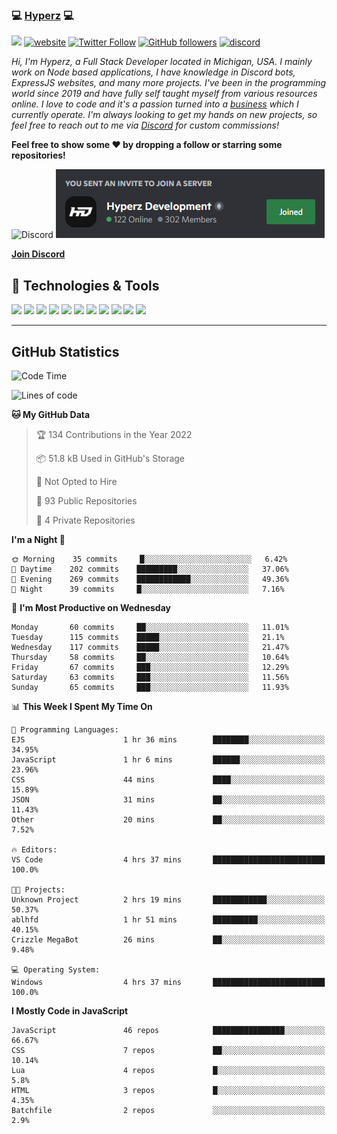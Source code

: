 ### 💻 [Hyperz][website] 💻

![](https://komarev.com/ghpvc/?username=itz-hyperz&label=Views&color=lightgrey)
[![website](https://img.shields.io/badge/Website-9B9B9B.svg?&style=flat-square&logo=Google-Chrome&logoColor=white&link=https://store.hyperz.net)](https://store.hyperz.net)
[![Twitter Follow](https://img.shields.io/twitter/follow/itz_hyperz?label=Follow)](https://twitter.com/intent/follow?screen_name=itz_hyperz)
[![GitHub followers](https://img.shields.io/github/followers/itz-hyperz?label=Follow&style=social)](https://github.com/itz-hyperz)
[![discord](https://img.shields.io/badge/Join_Discord-5865F2.svg?&style=flat-square&logo=discord&logoColor=white&link=https://hyperz.net/discord)](https://hyperz.net/discord)

*Hi, I'm Hyperz, a Full Stack Developer located in Michigan, USA. I mainly work on Node based applications, I have knowledge in Discord bots, ExpressJS websites, and many more projects. I've been in the programming world since 2019 and have fully self taught myself from various resources online. I love to code and it's a passion turned into a [business][website] which I currently operate. I'm always looking to get my hands on new projects, so feel free to reach out to me via [Discord][discord] for custom commissions!*

<b>Feel free to show some ❤️ by dropping a follow or starring some repositories!</b>

![Discord](https://raw.githubusercontent.com/itz-hyperz/itz-hyperz/master/light.png#gh-light-mode-only)
![Discord](https://raw.githubusercontent.com/itz-hyperz/itz-hyperz/master/dark.png#gh-dark-mode-only)

**[Join Discord][discord]**

## 🔧 Technologies & Tools

![](https://img.shields.io/badge/OS-Ubuntu-informational?style=flat&logo=ubuntu&logoColor=white&color=9B9B9B)
![](https://img.shields.io/badge/Editor-VS_Code-informational?style=flat&logo=vscode&logoColor=white&color=9B9B9B)
![](https://img.shields.io/badge/Code-JavaScript-informational?style=flat&logo=javascript&logoColor=white&color=9B9B9B)
![](https://img.shields.io/badge/Code-Node.JS-nformational?style=flat&logo=nodedotjs&logoColor=white&color=9B9B9B)
![](https://img.shields.io/badge/Code-Java-informational?style=flat&logo=java&logoColor=white&color=9B9B9B)
![](https://img.shields.io/badge/Code-Python-informational?style=flat&logo=python&logoColor=white&color=9B9B9B)
![](https://img.shields.io/badge/Code-HTML%20&%20CSS-informational?style=flat&logo=HTML5&logoColor=white&color=9B9B9B)
![](https://img.shields.io/badge/Tools-MySQL-informational?style=flat&logo=mysql&logoColor=white&color=9B9B9B)
![](https://img.shields.io/badge/Tools-NPM-informational?style=flat&logo=npm&logoColor=white&color=9B9B9B)
![](https://img.shields.io/badge/Tools-Spotify-informational?style=flat&logo=spotify&logoColor=white&color=9B9B9B)
![](https://img.shields.io/badge/Tools-GitHub-informational?style=flat&logo=github&logoColor=white&color=9B9B9B)

----

## GitHub Statistics

<!--START_SECTION:waka-->
![Code Time](http://img.shields.io/badge/Code%20Time-148%20hrs%2040%20mins-blue)

![Lines of code](https://img.shields.io/badge/From%20Hello%20World%20I%27ve%20Written-77%20Thousand%20lines%20of%20code-blue)

**🐱 My GitHub Data** 

> 🏆 134 Contributions in the Year 2022
 > 
> 📦 51.8 kB Used in GitHub's Storage 
 > 
> 🚫 Not Opted to Hire
 > 
> 📜 93 Public Repositories 
 > 
> 🔑 4 Private Repositories  
 > 
**I'm a Night 🦉** 

```text
🌞 Morning    35 commits     █░░░░░░░░░░░░░░░░░░░░░░░░   6.42% 
🌆 Daytime    202 commits    █████████░░░░░░░░░░░░░░░░   37.06% 
🌃 Evening    269 commits    ████████████░░░░░░░░░░░░░   49.36% 
🌙 Night      39 commits     █░░░░░░░░░░░░░░░░░░░░░░░░   7.16%

```
📅 **I'm Most Productive on Wednesday** 

```text
Monday       60 commits     ██░░░░░░░░░░░░░░░░░░░░░░░   11.01% 
Tuesday      115 commits    █████░░░░░░░░░░░░░░░░░░░░   21.1% 
Wednesday    117 commits    █████░░░░░░░░░░░░░░░░░░░░   21.47% 
Thursday     58 commits     ██░░░░░░░░░░░░░░░░░░░░░░░   10.64% 
Friday       67 commits     ███░░░░░░░░░░░░░░░░░░░░░░   12.29% 
Saturday     63 commits     ███░░░░░░░░░░░░░░░░░░░░░░   11.56% 
Sunday       65 commits     ███░░░░░░░░░░░░░░░░░░░░░░   11.93%

```


📊 **This Week I Spent My Time On** 

```text
💬 Programming Languages: 
EJS                      1 hr 36 mins        ████████░░░░░░░░░░░░░░░░░   34.95% 
JavaScript               1 hr 6 mins         ██████░░░░░░░░░░░░░░░░░░░   23.96% 
CSS                      44 mins             ████░░░░░░░░░░░░░░░░░░░░░   15.89% 
JSON                     31 mins             ██░░░░░░░░░░░░░░░░░░░░░░░   11.43% 
Other                    20 mins             ██░░░░░░░░░░░░░░░░░░░░░░░   7.52%

🔥 Editors: 
VS Code                  4 hrs 37 mins       █████████████████████████   100.0%

🐱‍💻 Projects: 
Unknown Project          2 hrs 19 mins       ████████████░░░░░░░░░░░░░   50.37% 
ablhfd                   1 hr 51 mins        ██████████░░░░░░░░░░░░░░░   40.15% 
Crizzle MegaBot          26 mins             ██░░░░░░░░░░░░░░░░░░░░░░░   9.48%

💻 Operating System: 
Windows                  4 hrs 37 mins       █████████████████████████   100.0%

```

**I Mostly Code in JavaScript** 

```text
JavaScript               46 repos            ████████████████░░░░░░░░░   66.67% 
CSS                      7 repos             ██░░░░░░░░░░░░░░░░░░░░░░░   10.14% 
Lua                      4 repos             █░░░░░░░░░░░░░░░░░░░░░░░░   5.8% 
HTML                     3 repos             █░░░░░░░░░░░░░░░░░░░░░░░░   4.35% 
Batchfile                2 repos             ░░░░░░░░░░░░░░░░░░░░░░░░░   2.9%

```



<!--END_SECTION:waka-->

[website]: https://store.hyperz.net
[twitter]: https://twitter.com/itz_hyperz
[twitch]: https://twitch.tv/itzhyperzlive
[youtube]: https://youtube.com/thatguyhyperz
[discord]: https://hyperz.net/discord
